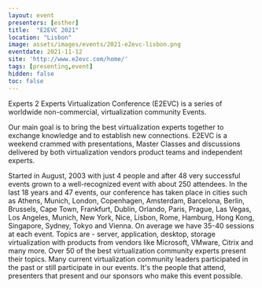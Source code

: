 ```yaml
---
layout: event
presenters: [esther]
title:  "E2EVC 2021"
location: "Lisbon"
image: assets/images/events/2021-e2evc-lisbon.png
eventdate: 2021-11-12
site: 'http://www.e2evc.com/home/'
tags: [presenting,event]
hidden: false
toc: false
---
```

Experts 2 Experts Virtualization Conference (E2EVC) is a series of worldwide non-commercial, virtualization community Events.

Our main goal is to bring the best virtualization experts together to exchange knowledge and to establish new connections. E2EVC is a weekend crammed with presentations, Master Classes and discussions delivered by both  virtualization vendors product teams and independent experts.

Started in August, 2003 with just 4 people and after 48 very successful events grown to a well-recognized event with about 250 attendees. In the last 18  years and 47 events, our conference has taken place in cities such as  Athens, Munich, London, Copenhagen, Amsterdam, Barcelona, Berlin, Brussels, Cape  Town, Frankfurt, Dublin, Orlando, Paris, Prague, Las Vegas, Los Angeles, Munich,  New York, Nice, Lisbon, Rome, Hamburg, Hong Kong, Singapore, Sydney, Tokyo and  Vienna. On average we have 35-40 sessions at each event. Topics are -  server, application, desktop, storage virtualization with products from  vendors like Microsoft, VMware, Citrix and many more. Over 50 of the  best virtualization community experts present their topics. Many  current virtualization community leaders participated in the past or  still participate in our events. It's the people that attend, presenters that present  and our sponsors who make this event possible.
